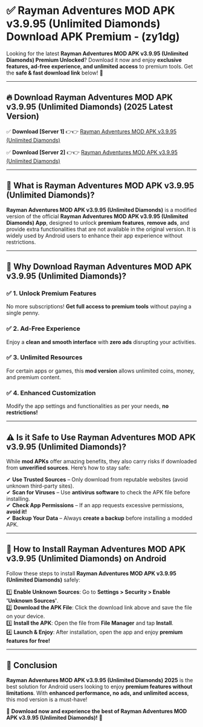 
# ✅ Rayman Adventures MOD APK v3.9.95 (Unlimited Diamonds) Download APK Premium -  (zy1dg) 

Looking for the latest **Rayman Adventures MOD APK v3.9.95 (Unlimited Diamonds) Premium Unlocked**? Download it now and enjoy **exclusive features, ad-free experience, and unlimited access** to premium tools. Get the **safe & fast download link** below! 🚀

---

## 🔥 Download Rayman Adventures MOD APK v3.9.95 (Unlimited Diamonds) (2025 Latest Version)

✅ **Download [Server 1]** 👉👉 [Rayman Adventures MOD APK v3.9.95 (Unlimited Diamonds) ](https://apkcomod.com?title=Rayman_Adventures_MOD_APK_v3.9.95_(Unlimited_Diamonds))  

✅ **Download [Server 2]** 👉👉 [Rayman Adventures MOD APK v3.9.95 (Unlimited Diamonds) ](https://apkcomod.com?title=Rayman_Adventures_MOD_APK_v3.9.95_(Unlimited_Diamonds))  


---

## 📌 What is Rayman Adventures MOD APK v3.9.95 (Unlimited Diamonds)?

**Rayman Adventures MOD APK v3.9.95 (Unlimited Diamonds)** is a modified version of the official **Rayman Adventures MOD APK v3.9.95 (Unlimited Diamonds) App**, designed to unlock **premium features**, **remove ads**, and provide extra functionalities that are not available in the original version. It is widely used by Android users to enhance their app experience without restrictions.

---

## 🌟 Why Download Rayman Adventures MOD APK v3.9.95 (Unlimited Diamonds)?

### ✅ 1. Unlock Premium Features
No more subscriptions! **Get full access to premium tools** without paying a single penny.

### ✅ 2. Ad-Free Experience
Enjoy a **clean and smooth interface** with **zero ads** disrupting your activities.

### ✅ 3. Unlimited Resources
For certain apps or games, this **mod version** allows unlimited coins, money, and premium content.

### ✅ 4. Enhanced Customization
Modify the app settings and functionalities as per your needs, **no restrictions!**

---

## ⚠️ Is it Safe to Use Rayman Adventures MOD APK v3.9.95 (Unlimited Diamonds)?

While **mod APKs** offer amazing benefits, they also carry risks if downloaded from **unverified sources**. Here’s how to stay safe:

✔ **Use Trusted Sources** – Only download from reputable websites (avoid unknown third-party sites).  
✔ **Scan for Viruses** – Use **antivirus software** to check the APK file before installing.  
✔ **Check App Permissions** – If an app requests excessive permissions, **avoid it!**  
✔ **Backup Your Data** – Always **create a backup** before installing a modded APK.

---

## 📲 How to Install Rayman Adventures MOD APK v3.9.95 (Unlimited Diamonds) on Android

Follow these steps to install **Rayman Adventures MOD APK v3.9.95 (Unlimited Diamonds)** safely:

1️⃣ **Enable Unknown Sources**: Go to **Settings > Security > Enable 'Unknown Sources'**.  
2️⃣ **Download the APK File**: Click the download link above and save the file on your device.  
3️⃣ **Install the APK**: Open the file from **File Manager** and tap **Install**.  
4️⃣ **Launch & Enjoy**: After installation, open the app and enjoy **premium features for free!**

---

## 🚀 Conclusion

**Rayman Adventures MOD APK v3.9.95 (Unlimited Diamonds) 2025** is the best solution for Android users looking to enjoy **premium features without limitations**. With **enhanced performance, no ads, and unlimited access**, this mod version is a must-have!

🔻 **Download now and experience the best of Rayman Adventures MOD APK v3.9.95 (Unlimited Diamonds)!** 🔻

